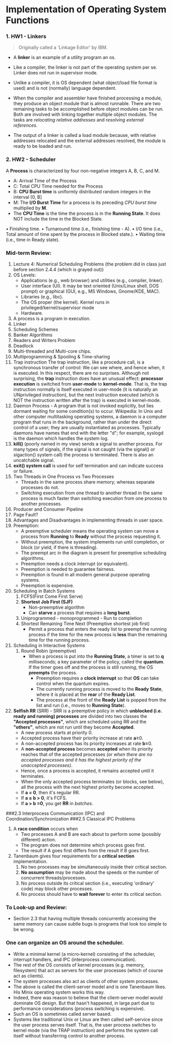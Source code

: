 # Implementation of Operating System Functions

### 1. HW1 - Linkers
> Originally called a 'Linkage Editor' by IBM.

- A **linker** is an example of a utility program an os. 
- Like a compiler, the linker is not part of the operating system per se. Linker does not run in supervisor mode. 
- Unlike a compiler, it is OS dependent (what object/load file format is used) and is not (normally) language dependent.

- When the compiler and assembler have finished processing a module, they produce an object module that is almost runnable. There are two remaining tasks to be accomplished before object modules can be run. Both are involved with linking together multiple object modules. The tasks are *relocating relative addresses* and *resolving external references*.
- The output of a linker is called a load module because, with relative addresses relocated and the external addresses resolved, the module is ready to be loaded and run.

### 2. HW2 - Scheduler
A **Process** is characterized by four non-negative integers A, B, C, and M.
- A: Arrival Time of the Process
- C: Total CPU Time needed for the Process
- B: **CPU Burst time** is uniformly distributed random integers in the interval (0, B]
- M: The **I/O Burst Time** for a process is its preceding *CPU burst time* multiplied by **M**.
- The **CPU Time** is the time the process is in the **Running State**. It does NOT include the time in the Blocked State.

• Finishing time.
• Turnaround time (i.e., finishing time - A).
• I/O time (i.e., Total amount of time spent by the process in Blocked state.).
• Waiting time (i.e., time in Ready state).

### Mid-term Review:
1. Lecture 4: Numerical Scheduling Problems (the problem did in class just before section 2.4.4 (which is grayed out))
2. OS Levels:
    - Applications (e.g., web browser) and utilities (e.g., compiler, linker).
    - User interface (UI). It may be text oriented (Unix/Linux shell, DOS prompt) or graphical (GUI, e.g., MS Windows, Gnome/KDE, MAC).
    - Libraries (e.g., libc).
    - The OS proper (the kernel). Kernel runs in privileged/kernel/supervisor mode
    - Hardware.
3. A process is a program in execution.
4. Linker
5. Scheduling Schemes
6. Banker Algorithms
7. Readers and Writers Problem
8. Deadlock
9. Multi-threaded and Multi-core chips.
10. Multiprogramming & Spooling & Time-sharing
11. Trap instruction
    The trap instruction, like a procedure call, is a synchronous transfer of control: We can see where, and hence when, it is executed. In this respect, there are no surprises. Although not surprising, the **trap** instruction does have an unusual effect: **processor execution** is switched from **user-mode** to **kernel-mode**. That is, the trap instruction normally is itself executed in user-mode (it is naturally an UNprivileged instruction), but the next instruction executed (which is NOT the instruction written after the trap) is executed in kernel-mode.
12. Daemon Process - A program that is not invoked explicitly, but lies dormant waiting for some condition(s) to occur. Wikipedia: In Unix and other computer multitasking operating systems, a daemon is a computer program that runs in the background, rather than under the direct control of a user; they are usually instantiated as processes. Typically daemons have names that end with the letter "d"; for example, syslogd is the daemon which handles the system log.
13. **kill()** (poorly named in my view) sends a signal to another process. For many types of signals, if the signal is not caught (via the signal() or sigaction() system call) the process is terminated. There is also an uncatchable signal.
14. **exit() system call** is used for self termination and can indicate success or failure.
15. Two Threads in One Process vs Two Processes
    - Threads in the same process share memory; whereas separate processes do not.
    - Switching execution from one thread to another thread in the same process is much faster than switching execution from one process to another processes.
16. Producer and Consumer Pipeline
17. Page Fault?
18. Advantages and Disadvantages in implementing threads in user space.
19. Preemption:
    - A preemptive scheduler means the operating system can move a process from **Running** to **Ready** without the process requesting it.
    - Without preemption, the system implements run until completion, or block (or yield, if there is threading).
    - The preempt arc in the diagram is present for preemptive scheduling algorithms.
    - Preemption needs a clock interrupt (or equivalent).
    - Preemption is needed to guarantee fairness.
    - Preemption is found in all modern general purpose operating systems.
    - Preemption is expensive.
20. Scheduling in Batch Systems
    1. FCFS(First Come First Serve)
    2. **Shortest Job First (SJF)**
        + Non-preemptive algorithm
        + Can **starve** a process that requires a **long burst**.
    3. Uniprogrammed - monoprogrammed - Run to completion
    4. Shortest Remaining Time Next (Preemptive shortest job first)
        + Permit a process that enters the ready list to preempt the running process if the time for the new process is **less** than the remaining time for the running process.
21. Scheduling in Interactive Systems
    1. Round Robin (preemptive)
        + When a process is put into the **Running State**, a timer is set to **q** milliseconds; a key parameter of the policy, called the **quantum**. If the timer goes off and the process is still *running*, the OS **preempts** the process.
            * Preemption requires a **clock interrupt** so that **OS** can take control when the quantum expires.
            * The currently running process is moved to the **Ready State**, where it is placed at the **rear** of the **Ready List**.
            * The process at the front of the **Ready List** is popped from the list and run (i.e., moves to **Running State**).
22. **Selfish RR** (SRR) - SRR is a preemptive policy in which **unblocked (i.e. ready and running) processes** are divided into two classes the **"Accepted processes"**, which are scheduled using RR and the **"others"**, which are not run until they become **Accepted**.
    + A new process starts at priority 0.
    + Accepted process have their priority increase at rate **a**≥0.
    + A non-accepted process has its priority increases at rate **b**≥0.
    + A **non-accepted process** becomes **accepted** when its priority reaches that of the accepted processes *(or when there are no accepted processes and it has the highest priority of the unaccepted processes)*.
    + Hence, once a process is accepted, it remains accepted until it terminates.
    + When the only accepted process terminates (or blocks, see below), all the process with the next highest priority become accepted.
    + If **a = 0**, then it's regular RR.
    + If **a ≥ b > 0**, it's FCFS.
    + If **a > b =0**, you get **RR** in *batches*. 

###2.3 Interprocess Communication (IPC) and Coordination/Synchronization
###2.5 Classical IPC Problems
1. A **race condition** occurs when
    - Two processes A and B are each about to perform some (possibly different) action.
    - The program does not determine which process goes first.
    - The result if A goes first differs from the result if B goes first.
2. Tanenbaum gives four requirements for a **critical section** implementation.
    1. No two processes may be simultaneously inside their critical section.
    2. **No assumption** may be made about the speeds or the number of concurrent threads/processes.
    3. No process outside its critical section (i.e., executing 'ordinary' code) may block other processes.
    4. No process should have to **wait forever** to enter its critical section.


### To Look-up and Review:
- Section 2.3 that having multiple threads concurrently accessing the same memory can cause subtle bugs is programs that look too simple to be wrong.


### One can organize an OS around the scheduler.  
- Write a minimal kernel (a micro-kernel) consisting of the scheduler, interrupt handlers, and IPC (interprocess communication).
- The rest of the OS consists of kernel processes (e.g. memory, filesystem) that act as servers for the user processes (which of course act as clients).
- The system processes also act as clients of other system processes.
- The above is called the client-server model and is one Tanenbaum likes. His Minix operating system works this way.
- Indeed, there was reason to believe that the client-server model would dominate OS design. But that hasn't happened, in large part due to performance considerations (process switching is expensive).
- Such an OS is sometimes called server based.
- Systems like traditional Unix or Linux are then called self-service since the user process serves itself. That is, the user process switches to kernel mode (via the TRAP instruction) and performs the system call itself without transferring control to another process.






